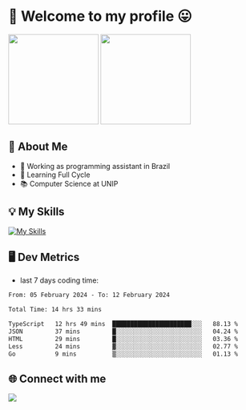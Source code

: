# 🎉 Welcome to my profile 😛

<div>
  <img height="180em" src="https://github-readme-stats.vercel.app/api?username=VinicciusSantos&show_icons=true&icon_color=fff&include_all_commits=true&count_private=true&bg_color=30,000,000&title_color=fff&text_color=fff"/>
  <img height="180em" src="https://github-readme-stats.vercel.app/api/top-langs/?username=VinicciusSantos&langs_count=8&layout=compact&include_all_commits=true&count_private=true&bg_color=30,000,000&title_color=fff&text_color=fff"/>
</div>

## 📖 About Me
- 🔭 Working as programming assistant in Brazil
- 🌱 Learning Full Cycle
- 📚 Computer Science at UNIP

## 💡 My Skills

[![My Skills](https://skills.thijs.gg/icons?i=angular,react,styledcomponents,jest,html,css,sass,bootstrap,ts,js,go,nodejs,express,nestjs,git,c,py,postgres,mysql,sqlite,docker,graphql)](https://github.com/VinicciusSantos)

## 🖥️ Dev Metrics

- last 7 days coding time:

<!--START_SECTION:waka-->

```txt
From: 05 February 2024 - To: 12 February 2024

Total Time: 14 hrs 33 mins

TypeScript   12 hrs 49 mins  ██████████████████████░░░   88.13 %
JSON         37 mins         █░░░░░░░░░░░░░░░░░░░░░░░░   04.24 %
HTML         29 mins         █░░░░░░░░░░░░░░░░░░░░░░░░   03.36 %
Less         24 mins         ▓░░░░░░░░░░░░░░░░░░░░░░░░   02.77 %
Go           9 mins          ▒░░░░░░░░░░░░░░░░░░░░░░░░   01.13 %
```

<!--END_SECTION:waka-->

## 🌐 Connect with me

<a href="https://www.linkedin.com/in/vinicius-guedes-b817aa223/"><img src="https://img.shields.io/badge/LinkedIn-0077B5?style=for-the-badge&logo=linkedin&logoColor=white"/></a>

